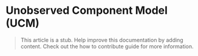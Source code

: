 # Unobserved Component Model (UCM)

> This article is a stub. Help improve this documentation by adding content. Check out the how to contribute guide for more information. 

